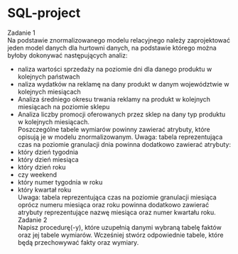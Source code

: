 # SQL-project

Zadanie 1<br>
Na podstawie znormalizowanego modelu relacyjnego należy zaprojektować jeden model danych
dla hurtowni danych, na podstawie którego można byłoby dokonywać następujących analiz:
  - naliza wartości sprzedaży na poziomie dni dla danego produktu w kolejnych państwach
  - naliza wydatków na reklamę na dany produkt w danym województwie w kolejnych miesiącach
  - Analiza średniego okresu trwania reklamy na produkt w kolejnych miesiącach na poziomie sklepu
  - Analiza liczby promocji oferowanych przez sklep na dany typ produktu w kolejnych miesiącach.<br>
Poszczególne tabele wymiarów powinny zawierać atrybuty, które opisują je w modelu znormalizowanym.
Uwaga: tabela reprezentująca czas na poziomie granulacji dnia powinna dodatkowo zawierać atrybuty:
  - który dzień tygodnia
  - który dzień miesiąca
  - który dzień roku
  - czy weekend
  - który numer tygodnia w roku
  - który kwartał roku<br>
Uwaga: tabela reprezentująca czas na poziomie granulacji miesiąca oprócz numeru miesiąca oraz roku powinna
dodatkowo zawierać atrybuty reprezentujące nazwę miesiąca oraz numer kwartału roku.<br>
Zadanie 2<br>
Napisz procedurę(-y), które uzupełnią danymi wybraną tabelę faktów oraz jej tabele wymiarów. Wcześniej stwórz
odpowiednie tabele, które będą przechowywać fakty oraz wymiary. 
